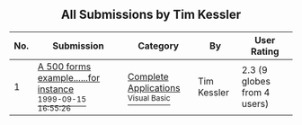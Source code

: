 ﻿<div align="center">

## All Submissions by Tim Kessler

</div>

No.  | Submission | Category | By   | User Rating
---- | ---------- | -------- | ---- | -----------
1 | [A 500 forms example\.\.\.\.\.\.for instance<br /><sup>1999-09-15 16:55:26</sup>](https://github.com/Planet-Source-Code/tim-kessler-a-500-forms-example-for-instance__1-3529) | [Complete Applications<br /><sup>Visual Basic</sup>](../ByCategory/complete-applications__1-27.md) | Tim Kessler | 2.3 (9 globes from 4 users)
